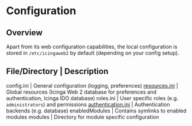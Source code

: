 # <a id="configuration"></a> Configuration

## Overview

Apart from its web configuration capabilities, the local configuration is
stored in `/etc/icingaweb2` by default (depending on your config setup).

File/Directory                              | Description
---------------------------------------------------------
config.ini                                  | General configuration (logging, preferences)
[resources.ini](04-Ressources.md)           | Global resources (Icinga Web 2 database for preferences and authentication, Icinga IDO database)
roles.ini                                   | User specific roles (e.g. `administrators`) and permissions
[authentication.ini](05-Authentication.md)  | Authentication backends (e.g. database)
enabledModules                              | Contains symlinks to enabled modules
modules                                     | Directory for module specific configuration
